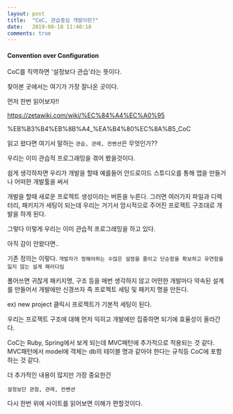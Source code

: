 ```yaml
---
layout: post
title:  "CoC, 관습중심 개발이란?"
date:   2019-08-18 11:40:18
comments: true
---
```


<h4>Convention over Configuration</h4>
 CoC를 직역하면 '설정보다 관습'라는 뜻이다. 

 찾아본 곳에서는 여기가 가장 잘나온 곳이다. 

 먼저 한번 읽어보자!! 

 https://zetawiki.com/wiki/%EC%84%A4%EC%A0%95

%EB%B3%B4%EB%8B%A4_%EA%B4%80%EC%8A%B5_CoC

 읽고 왔다면 여기서 말하는 `관습, 관례, 컨벤션`은 무엇인가??

 우리는 이미 관습적 프로그래밍을 겪어 봤을것이다.

 쉽게 생각하자면 우리가 개발을 할때 예를들어 안드로이드 스튜디오를 통해 앱을 만들거나 어떠한 개발툴을 써서 

 개발을 할때 새로운 프로젝트 생성이라는 버튼을 누른다. 그러면 여러가지 파일과 디렉터리, 패키지가 세팅이 되는데 우리는 거기서 암시적으로 주어진 프로젝트 구조대로 개발을 하게 된다.

 그렇다 이렇게 우리는 이미 관습적 프로그래밍을 하고 있다.

 아직 감이 안왔다면..

 기존 정의는 이렇다. `개발자가 정해야하는 수많은 설정을 줄이고 단순함을 확보하고 유연함을 잃지 않는 설계 패러다임` 

 풀어쓰면 귀찮게 패키지명, 구조 등을 매번 생각하지 않고 어떤한 개발마다 약속된 설계를 만들어서 개발에만 신경쓰자 즉 프로젝트 세팅 및 패키지 명을 만든다. 

 ex) new project 클릭시 프로젝트가 기본적 세팅이 된다.

 우리는 프로젝트 구조에 대해 먼저 익히고 개발에만 집중하면 되기에 효율성이 올라간다. 

 CoC는 Ruby, Spring에서 보게 되는데 MVC패턴에 추가적으로 적용되는 것 같다. 
 MVC패턴에서 model에 객체는 db의 테이블 명과 같아야 한다는 규칙등 CoC에 포함하는 것 같다. 

 더 추가적인 내용이 많지만 가장 중요한건 

 `설정보단 관점, 관례, 컨벤션`

 다시 한번 위에 사이트를 읽어보면 이해가 편할것이다.





<br/>


